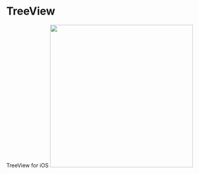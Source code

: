 # TreeView
TreeView for iOS
<img src="http://7vim0m.com1.z0.glb.clouddn.com/TreeView.gif" width=375px/>


